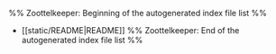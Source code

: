 %% Zoottelkeeper: Beginning of the autogenerated index file list  %%
- [[static/README|README]]
%% Zoottelkeeper: End of the autogenerated index file list  %%
